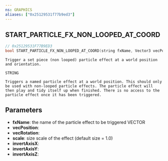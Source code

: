 ```yaml
---
ns: GRAPHICS
aliases: ["0x25129531f77b9ed3"]
---
```

## START_PARTICLE_FX_NON_LOOPED_AT_COORD

```c
// 0x25129531F77B9ED3
bool START_PARTICLE_FX_NON_LOOPED_AT_COORD(string fxName, Vector3 vecPosition, Vector3 vecRotation, float scale, bool invertAxisX, bool invertAxisY, bool invertAxisZ);
```

```
Trigger a set piece (non looped) particle effect at a world position and orientation.

STRING

Triggers a named particle effect at a world position. This should only be used with non-looped particle effects. The particle effect will then play and tidy itself up when finished. There is no access to the particle effect once it has been triggered.
```

## Parameters
* **fxName**: the name of the particle effect to be triggered VECTOR
* **vecPosition**: 
* **vecRotation**: 
* **scale**: size scale of the effect (default size = 1.0)
* **invertAxisX**: 
* **invertAxisY**: 
* **invertAxisZ**: 
